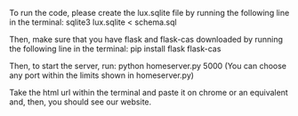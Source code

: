 To run the code, please create the lux.sqlite file by running the following line in the terminal: sqlite3 lux.sqlite < schema.sql

Then, make sure that you have flask and flask-cas downloaded by running the following line in the terminal: pip install flask flask-cas

Then, to start the server, run: python homeserver.py 5000 (You can choose any port within the limits shown in homeserver.py)

Take the html url within the terminal and paste it on chrome or an equivalent and, then, you should see our website. 
